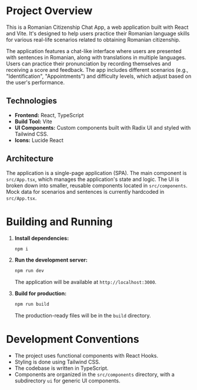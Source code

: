 # Project Overview

This is a Romanian Citizenship Chat App, a web application built with React and Vite. It's designed to help users practice their Romanian language skills for various real-life scenarios related to obtaining Romanian citizenship.

The application features a chat-like interface where users are presented with sentences in Romanian, along with translations in multiple languages. Users can practice their pronunciation by recording themselves and receiving a score and feedback. The app includes different scenarios (e.g., "Identification", "Appointments") and difficulty levels, which adjust based on the user's performance.

## Technologies

*   **Frontend:** React, TypeScript
*   **Build Tool:** Vite
*   **UI Components:** Custom components built with Radix UI and styled with Tailwind CSS.
*   **Icons:** Lucide React

## Architecture

The application is a single-page application (SPA). The main component is `src/App.tsx`, which manages the application's state and logic. The UI is broken down into smaller, reusable components located in `src/components`. Mock data for scenarios and sentences is currently hardcoded in `src/App.tsx`.

# Building and Running

1.  **Install dependencies:**
    ```bash
    npm i
    ```

2.  **Run the development server:**
    ```bash
    npm run dev
    ```
    The application will be available at `http://localhost:3000`.

3.  **Build for production:**
    ```bash
    npm run build
    ```
    The production-ready files will be in the `build` directory.

# Development Conventions

*   The project uses functional components with React Hooks.
*   Styling is done using Tailwind CSS.
*   The codebase is written in TypeScript.
*   Components are organized in the `src/components` directory, with a subdirectory `ui` for generic UI components.
